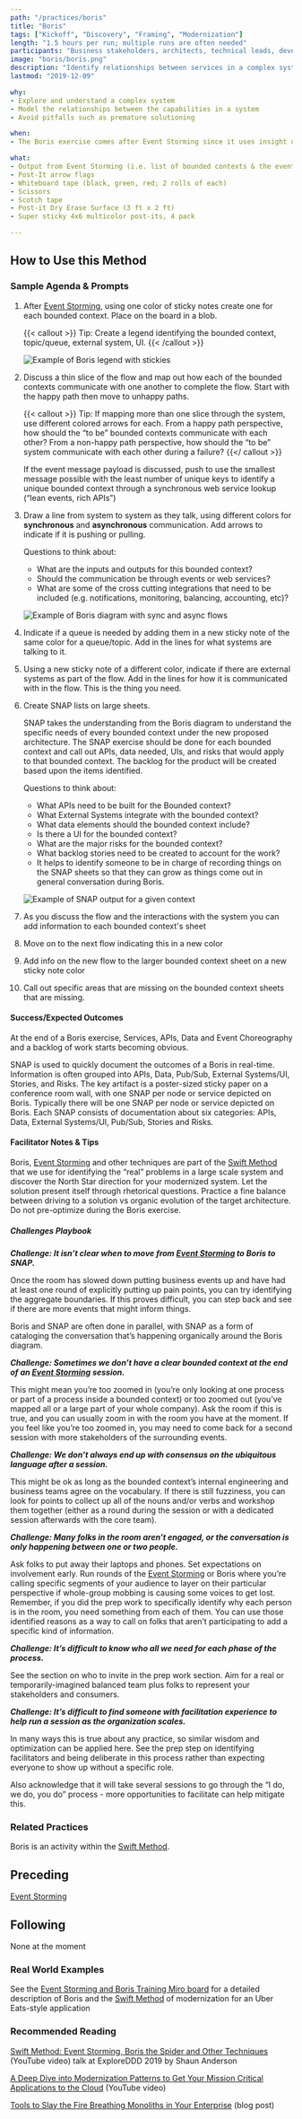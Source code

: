 ```yaml
---
path: "/practices/boris"
title: "Boris"
tags: ["Kickoff", "Discovery", "Framing", "Modernization"]
length: "1.5 hours per run; multiple runs are often needed"
participants: "Business stakeholders, architects, technical leads, developers "
image: "boris/boris.png"
description: "Identify relationships between services in a complex system to reveal the notional target system architecture and record them using SNAP"
lastmod: "2019-12-09"

why:
- Explore and understand a complex system
- Model the relationships between the capabilities in a system
- Avoid pitfalls such as premature solutioning

when:
- The Boris exercise comes after Event Storming since it uses insight discovered by that activity to identify system components and model their relationships

what:
- Output from Event Storming (i.e. list of bounded contexts & the events contained within them)
- Post-It arrow flags
- Whiteboard tape (black, green, red; 2 rolls of each)
- Scissors
- Scotch tape
- Post-it Dry Erase Surface (3 ft x 2 ft)
- Super sticky 4x6 multicolor post-its, 4 pack

---
```

## How to Use this Method
### Sample Agenda & Prompts
1. After [Event Storming](/practices/event-storming), using one color of sticky notes create one for each bounded context. Place on the board in a blob.

   {{< callout >}}
   Tip: Create a legend identifying the bounded context, topic/queue, external system, UI.
   {{< /callout >}}

   ![Example of Boris legend with stickies](/images/practices/boris/legend.jpeg)

1. Discuss a thin slice of the flow and map out how each of the bounded contexts communicate with one another to complete the flow. Start with the happy path then move to unhappy paths.

   {{< callout >}}
   Tip: If mapping more than one slice through the system, use different colored arrows for each. From a happy path perspective, how should the “to be” bounded contexts communicate with each other? From a non-happy path perspective, how should the “to be” system communicate with each other during a failure?
   {{</ callout >}}

   If the event message payload is discussed, push to use the smallest message possible with the least number of unique keys to identify a unique bounded context through a synchronous web service lookup (“lean events, rich APIs”)
1. Draw a line from system to system as they talk, using different colors for **synchronous** and **asynchronous** communication. Add arrows to indicate if it is pushing or pulling.

   Questions to think about:
   - What are the inputs and outputs for this bounded context?
   - Should the communication be through events or web services?
   - What are some of the cross cutting integrations that need to be included (e.g. notifications, monitoring, balancing, accounting, etc)?

   ![Example of Boris diagram with sync and async flows](/images/practices/boris/step-3.jpg)

1. Indicate if a queue is needed by adding them in a new sticky note of the same color for a queue/topic. Add in the lines for what systems are talking to it.

1. Using a new sticky note of a different color, indicate if there are external systems as part of the flow. Add in the lines for how it is communicated with in the flow. This is the thing you need.

1. Create SNAP lists on large sheets.

   SNAP takes the understanding from the Boris diagram to understand the specific needs of every bounded context under the new proposed architecture. The SNAP exercise should be done for each bounded context and call out APIs, data needed, UIs, and risks that would apply to that bounded context. The backlog for the product will be created based upon the items identified.

   Questions to think about:
   - What APIs need to be built for the Bounded context?
   - What External Systems integrate with the bounded context?
   - What data elements should the bounded context include?
   - Is there a UI for the bounded context?
   - What are the major risks for the bounded context?
   - What backlog stories need to be created to account for the work?
   - It helps to identify someone to be in charge of recording things on the SNAP sheets so that they can grow as things come out in general conversation during Boris.

   ![Example of SNAP output for a given context](/images/practices/boris/snap.jpg)

1. As you discuss the flow and the interactions with the system you can add information to each bounded context's sheet

1. Move on to the next flow indicating this in a new color

1. Add info on the new flow to the larger bounded context sheet on a new sticky note color

1. Call out specific areas that are missing on the bounded context sheets that are missing.

#### Success/Expected Outcomes
At the end of a Boris exercise, Services, APIs, Data and Event Choreography and a backlog of work starts becoming obvious.

SNAP is used to quickly document the outcomes of a Boris in real-time. Information is often grouped into APIs, Data, Pub/Sub, External Systems/UI, Stories, and Risks. The key artifact is a poster-sized sticky paper on a conference room wall, with one SNAP per node or service depicted on Boris. Typically there will be one SNAP per node or service depicted on Boris. Each SNAP consists of documentation about six categories: APIs, Data, External Systems/UI, Pub/Sub, Stories and Risks.

#### Facilitator Notes & Tips

Boris, [Event Storming](/practices/event-storming) and other techniques are part of the [Swift Method](/practices/swift-method) that we use for identifying the “real” problems in a large scale system and discover the North Star direction for your modernized system. Let the solution present itself through rhetorical questions. Practice a fine balance between driving to a solution vs organic evolution of the target architecture. Do not pre-optimize during the Boris exercise.

##### Challenges Playbook

***Challenge: It isn’t clear when to move from [Event Storming](/practices/event-storming) to Boris to SNAP.***

Once the room has slowed down putting business events up and have had at least one round of explicitly putting up pain points, you can try identifying the aggregate boundaries. If this proves difficult, you can step back and see if there are more events that might inform things.

Boris and SNAP are often done in parallel, with SNAP as a form of cataloging the conversation that’s happening organically around the Boris diagram.

***Challenge: Sometimes we don’t have a clear bounded context at the end of an [Event Storming](/practices/event-storming) session.***

This might mean you’re too zoomed in (you’re only looking at one process or part of a process inside a bounded context) or too zoomed out (you’ve mapped all or a large part of your whole company). Ask the room if this is true, and you can usually zoom in with the room you have at the moment. If you feel like you’re too zoomed in, you may need to come back for a second session with more stakeholders of the surrounding events.

***Challenge: We don’t always end up with consensus on the ubiquitous language after a session.***

This might be ok as long as the bounded context’s internal engineering and business teams agree on the vocabulary. If there is still fuzziness, you can look for points to collect up all of the nouns and/or verbs and workshop them together (either as a round during the session or with a dedicated session afterwards with the core team).

***Challenge: Many folks in the room aren’t engaged, or the conversation is only happening between one or two people.***

Ask folks to put away their laptops and phones. Set expectations on involvement early. Run rounds of the [Event Storming](/practices/event-storming) or Boris where you’re calling specific segments of your audience to layer on their particular perspective if whole-group mobbing is causing some voices to get lost. Remember, if you did the prep work to specifically identify why each person is in the room, you need something from each of them. You can use those identified reasons as a way to call on folks that aren’t participating to add a specific kind of information.

***Challenge: It’s difficult to know who all we need for each phase of the process.***

See the section on who to invite in the prep work section. Aim for a real or temporarily-imagined balanced team plus folks to represent your stakeholders and consumers.

***Challenge: It’s difficult to find someone with facilitation experience to help run a session as the organization scales.***

In many ways this is true about any practice, so similar wisdom and optimization can be applied here. See the prep step on identifying facilitators and being deliberate in this process rather than expecting everyone to show up without a specific role.

Also acknowledge that it will take several sessions to go through the “I do, we do, you do” process - more opportunities to facilitate can help mitigate this.

### Related Practices

Boris is an activity within the [Swift Method](/practices/swift-method).

## Preceding

[Event Storming](/practices/event-storming)

## Following

None at the moment

### Real World Examples

See the <a href="https://miro.com/app/board/o9J_kzaSk0E=/" target="_blank">Event Storming and Boris Training Miro board</a> for a detailed description of Boris and the [Swift Method](/practices/swift-method) of modernization for an Uber Eats-style application

### Recommended Reading

<a href="https://www.youtube.com/watch?v=7-fRtd8LUwA" target="_blank">Swift Method: Event Storming, Boris the Spider and Other Techniques</a> (YouTube video) talk at ExploreDDD 2019 by Shaun Anderson

<a href="https://www.youtube.com/watch?v=s5qeE4qii6M" target="_blank">A Deep Dive into Modernization Patterns to Get Your Mission Critical Applications to the Cloud</a> (YouTube video)

<a href="https://tanzu.vmware.com/content/slides/the-modern-family-modernizing-applications-to-pivotal-cloud-foundry-getting-out-of-the-big-ball-of-mud" target="_blank">Tools to Slay the Fire Breathing Monoliths in Your Enterprise</a> (blog post)
